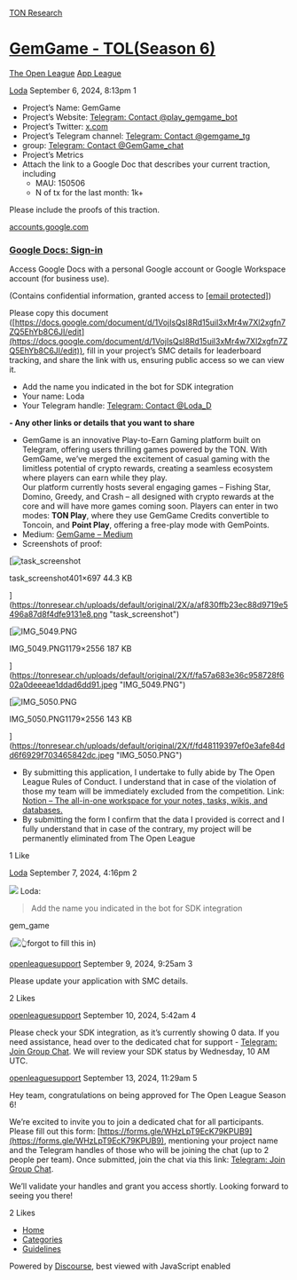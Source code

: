 [TON Research](/)

# [GemGame - TOL(Season 6)](/t/gemgame-tol-season-6/31494)

[The Open League](/c/the-open-league/app-leaderboard/58)  [App League](/c/the-open-league/app-leaderboard/58) 

    

[Loda](https://tonresear.ch/u/Loda)   September 6, 2024, 8:13pm  1

*   Project’s Name: GemGame
*   Project’s Website: [Telegram: Contact @play\_gemgame\_bot](https://t.me/play_gemgame_bot)
*   Project’s Twitter: [x.com](https://x.com/GemGame_TG)
*   Project’s Telegram channel: [Telegram: Contact @gemgame\_tg](https://t.me/gemgame_tg)
*   group: [Telegram: Contact @GemGame\_chat](https://t.me/GemGame_chat)
*   Project’s Metrics
*   Attach the link to a Google Doc that describes your current traction, including
    *   MAU: 150506
    *   N of tx for the last month: 1k+

Please include the proofs of this traction.

[accounts.google.com](https://accounts.google.com/v3/signin/identifier?continue=https%3A%2F%2Fdocs.google.com%2Fdocument%2Fd%2F1vzvcn9dNntJsRn50V-m4mLBli0loa9Y3P77qPNdqg9s%2Fedit%3Fusp%3Dsharing&followup=https%3A%2F%2Fdocs.google.com%2Fdocument%2Fd%2F1vzvcn9dNntJsRn50V-m4mLBli0loa9Y3P77qPNdqg9s%2Fedit%3Fusp%3Dsharing&ifkv=Ab5oB3roOm8AJVqBg7pwYC45LgGQHsKa-qlVcq7xAmQ-eg0cyDpi1BF3Bt9xJR0P2pawpMRNtcf8eQ&ltmpl=docs&osid=1&passive=1209600&service=wise&flowName=GlifWebSignIn&flowEntry=ServiceLogin&dsh=S807933268%3A1725653550730363&ddm=0)

### [Google Docs: Sign-in](https://accounts.google.com/v3/signin/identifier?continue=https%3A%2F%2Fdocs.google.com%2Fdocument%2Fd%2F1vzvcn9dNntJsRn50V-m4mLBli0loa9Y3P77qPNdqg9s%2Fedit%3Fusp%3Dsharing&followup=https%3A%2F%2Fdocs.google.com%2Fdocument%2Fd%2F1vzvcn9dNntJsRn50V-m4mLBli0loa9Y3P77qPNdqg9s%2Fedit%3Fusp%3Dsharing&ifkv=Ab5oB3roOm8AJVqBg7pwYC45LgGQHsKa-qlVcq7xAmQ-eg0cyDpi1BF3Bt9xJR0P2pawpMRNtcf8eQ&ltmpl=docs&osid=1&passive=1209600&service=wise&flowName=GlifWebSignIn&flowEntry=ServiceLogin&dsh=S807933268%3A1725653550730363&ddm=0)

Access Google Docs with a personal Google account or Google Workspace account (for business use).

(Contains confidential information, granted access to [\[email protected\]](/cdn-cgi/l/email-protection#ea9e8584aa9e8584c485988d))

Please copy this document ([https://docs.google.com/document/d/1VojIsQsI8Rd15uil3xMr4w7Xl2xgfn7ZQ5EhYb8C6JI/edit](https://docs.google.com/document/d/1VojIsQsI8Rd15uil3xMr4w7Xl2xgfn7ZQ5EhYb8C6JI/edit)), fill in your project’s SMC details for leaderboard tracking, and share the link with us, ensuring public access so we can view it.

*   Add the name you indicated in the bot for SDK integration
*   Your name: Loda
*   Your Telegram handle: [Telegram: Contact @Loda\_D](https://t.me/Loda_D)

**\- Any other links or details that you want to share**

*   GemGame is an innovative Play-to-Earn Gaming platform built on Telegram, offering users thrilling games powered by the TON. With GemGame, we’ve merged the excitement of casual gaming with the limitless potential of crypto rewards, creating a seamless ecosystem where players can earn while they play.  
    Our platform currently hosts several engaging games – Fishing Star, Domino, Greedy, and Crash – all designed with crypto rewards at the core and will have more games coming soon. Players can enter in two modes: **TON Play**, where they use GemGame Credits convertible to Toncoin, and **Point Play**, offering a free-play mode with GemPoints.
*   Medium: [GemGame – Medium](https://medium.com/@gemgame)
*   Screenshots of proof:

[![task_screenshot](https://tonresear.ch/uploads/default/optimized/2X/a/af830ffb23ec88d9719e5496a87d8f4dfe9131e8_2_287x500.png)

task\_screenshot401×697 44.3 KB

](https://tonresear.ch/uploads/default/original/2X/a/af830ffb23ec88d9719e5496a87d8f4dfe9131e8.png "task_screenshot")

[![IMG_5049.PNG](https://tonresear.ch/uploads/default/optimized/2X/f/fa57a683e36c958728f602a0deeeae1ddad6dd91_2_230x500.jpeg)

IMG\_5049.PNG1179×2556 187 KB

](https://tonresear.ch/uploads/default/original/2X/f/fa57a683e36c958728f602a0deeeae1ddad6dd91.jpeg "IMG_5049.PNG")

[![IMG_5050.PNG](https://tonresear.ch/uploads/default/optimized/2X/f/fd48119397ef0e3afe84dd6f6929f703465842dc_2_230x500.jpeg)

IMG\_5050.PNG1179×2556 143 KB

](https://tonresear.ch/uploads/default/original/2X/f/fd48119397ef0e3afe84dd6f6929f703465842dc.jpeg "IMG_5050.PNG")

*   By submitting this application, I undertake to fully abide by The Open League Rules of Conduct. I understand that in case of the violation of those my team will be immediately excluded from the competition. Link: [Notion – The all-in-one workspace for your notes, tasks, wikis, and databases.](https://ton-org.notion.site/The-Open-League-Rules-of-Conduct-04f4a0fedf1a401687075f5efd83de68)
*   By submitting the form I confirm that the data I provided is correct and I fully understand that in case of the contrary, my project will be permanently eliminated from The Open League

  1 Like

[Loda](https://tonresear.ch/u/Loda) September 7, 2024, 4:16pm  2

![](https://tonresear.ch/letter_avatar_proxy/v4/letter/l/41988e/48.png) Loda:

> Add the name you indicated in the bot for SDK integration

gem\_game

(![:point_up_2:](https://tonresear.ch/images/emoji/twitter/point_up_2.png?v=12 ":point_up_2:")forgot to fill this in)

 

[openleaguesupport](https://tonresear.ch/u/openleaguesupport) September 9, 2024, 9:25am  3

Please update your application with SMC details.

  2 Likes

[openleaguesupport](https://tonresear.ch/u/openleaguesupport) September 10, 2024, 5:42am  4

Please check your SDK integration, as it’s currently showing 0 data. If you need assistance, head over to the dedicated chat for support - [Telegram: Join Group Chat](https://t.me/+ZOa8GSiVpyxmMWFi). We will review your SDK status by Wednesday, 10 AM UTC.

 

[openleaguesupport](https://tonresear.ch/u/openleaguesupport) September 13, 2024, 11:29am  5

Hey team, congratulations on being approved for The Open League Season 6!

We’re excited to invite you to join a dedicated chat for all participants. Please fill out this form: [https://forms.gle/WHzLpT9EcK79KPUB9](https://forms.gle/WHzLpT9EcK79KPUB9), mentioning your project name and the Telegram handles of those who will be joining the chat (up to 2 people per team). Once submitted, join the chat via this link: [Telegram: Join Group Chat](https://t.me/+TbKriSZt35BiNmUy).

We’ll validate your handles and grant you access shortly. Looking forward to seeing you there!

  2 Likes

*   [Home](/)
*   [Categories](/categories)
*   [Guidelines](/guidelines)

Powered by [Discourse](https://www.discourse.org), best viewed with JavaScript enabled